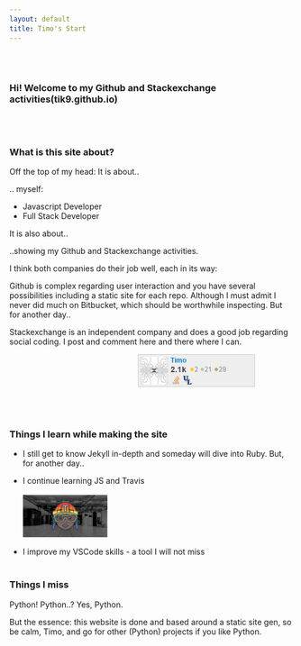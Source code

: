 ```yaml
---
layout: default
title: Timo's Start
---
```


<br><br>

### Hi! Welcome to my Github and Stackexchange activities(tik9.github.io)
<br><br>

### What is this site about?

Off the top of my head: 
It is about..

.. myself:
- Javascript Developer
- Full Stack Developer

It is also about..

..showing my Github and Stackexchange activities.

I think both companies do their job well, each in its way:

Github is complex regarding user interaction and you have several possibilities including a static site for each repo. Although I must admit I never did much on Bitbucket, which should be worthwhile inspecting. But for another day..

Stackexchange is an independent company and does a good job regarding social coding. I post and comment here and there where I can.

&emsp;&emsp;&emsp;&emsp;&emsp;&emsp;&emsp;&emsp;&emsp;&emsp;&emsp;&emsp;&emsp;&emsp;&emsp;&emsp;
![img-stackex](assets/se.png)

<br><br>

### Things I learn while making the site
- I still get to know Jekyll in-depth and someday will dive into Ruby. But, for another day..
- I continue learning JS and Travis &emsp;&emsp;&emsp;&emsp;&emsp;&emsp;&emsp;&emsp;&emsp;&emsp;&emsp;&emsp;&emsp;&emsp;&emsp;&emsp;&emsp;&emsp;&emsp;&emsp;&emsp;&emsp;&emsp;&emsp;&emsp;&emsp;&emsp;&emsp;&emsp;&emsp;&emsp;<img src='assets/travis.png' width=150px alt ='travis-img' />

- I improve my VSCode skills - a tool I will not miss
<br><br>

### Things I miss
Python! Python..? Yes, Python. 

But the essence: this website is done and based around a static site gen, so be calm, Timo, and go for other (Python) projects if you like Python.

